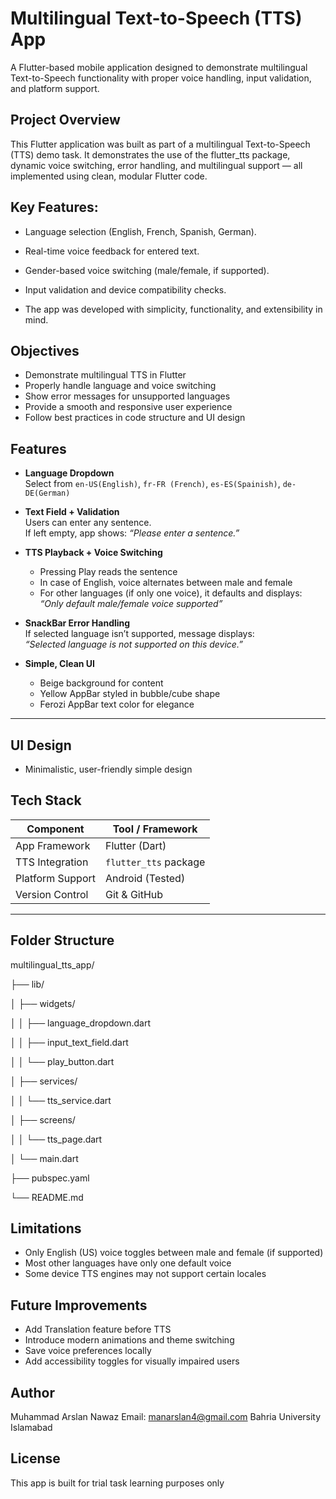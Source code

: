 # Multilingual Text-to-Speech (TTS) App

A Flutter-based mobile application designed to demonstrate multilingual Text-to-Speech functionality with proper voice handling, input validation, and platform support.

## Project Overview

This Flutter application was built as part of a multilingual Text-to-Speech (TTS) demo task.
It demonstrates the use of the flutter_tts package, dynamic voice switching, error handling, and multilingual support — all implemented using clean, modular Flutter code.

## Key Features:

- Language selection (English, French, Spanish, German).

- Real-time voice feedback for entered text.

- Gender-based voice switching (male/female, if supported).

- Input validation and device compatibility checks.

- The app was developed with simplicity, functionality, and extensibility in mind.



## Objectives

- Demonstrate multilingual TTS in Flutter
- Properly handle language and voice switching
- Show error messages for unsupported languages
- Provide a smooth and responsive user experience
- Follow best practices in code structure and UI design

## Features

- **Language Dropdown**  
  Select from `en-US(English)`, `fr-FR (French)`, `es-ES(Spainish)`, `de-DE(German)`

- **Text Field + Validation**  
  Users can enter any sentence.  
  If left empty, app shows: _“Please enter a sentence.”_

- **TTS Playback + Voice Switching**  
  - Pressing Play reads the sentence
  - In case of English, voice alternates between male and female
  - For other languages (if only one voice), it defaults and displays:  
    _“Only default male/female voice supported”_

- **SnackBar Error Handling**  
  If selected language isn’t supported, message displays:  
  _“Selected language is not supported on this device.”_

- **Simple, Clean UI**  
  - Beige background for content  
  - Yellow AppBar styled in bubble/cube shape  
  - Ferozi AppBar text color for elegance

---

## UI Design

- Minimalistic, user-friendly simple design

## Tech Stack

| Component          | Tool / Framework        |
|--------------------|--------------------------|
| App Framework      | Flutter (Dart)           |
| TTS Integration    | `flutter_tts` package    |
| Platform Support   | Android (Tested)         |
| Version Control    | Git & GitHub             |

---

## Folder Structure

multilingual_tts_app/

├── lib/

│ ├── widgets/

│ │ ├── language_dropdown.dart

│ │ ├── input_text_field.dart

│ │ └── play_button.dart

│ ├── services/

│ │ └── tts_service.dart

│ ├── screens/

│ │ └── tts_page.dart

│ └── main.dart

├── pubspec.yaml

└── README.md

## Limitations

- Only English (US) voice toggles between male and female (if supported)
- Most other languages have only one default voice
- Some device TTS engines may not support certain locales

## Future Improvements

- Add Translation feature before TTS
- Introduce modern animations and theme switching
- Save voice preferences locally
- Add accessibility toggles for visually impaired users

## Author
Muhammad Arslan Nawaz
Email: manarslan4@gmail.com
Bahria University Islamabad

## License
This app is built for trial task learning purposes only 

